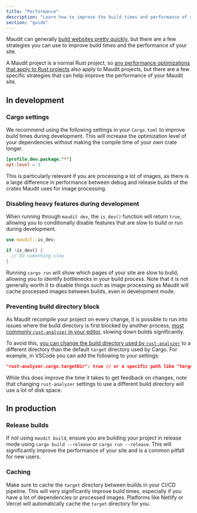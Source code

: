 ```yaml
---
title: "Performance"
description: "Learn how to improve the build times and performance of your Maudit site."
section: "guide"
---
```


Maudit can generally [build websites pretty quickly](https://github.com/bruits/maudit/tree/main/benchmarks), but there are a few strategies you can use to improve build times and the performance of your site.

A Maudit project is a normal Rust project, so [any performance optimizations that apply to Rust projects](https://nnethercote.github.io/perf-book/build-configuration.html#minimizing-compile-times) also apply to Maudit projects, but there are a few specific strategies that can help improve the performance of your Maudit site.

## In development

### Cargo settings

We recommend using the following settings in your `Cargo.toml` to improve build times during development. This will increase the optimization level of your dependencies without making the compile time of your own crate longer.

```toml
[profile.dev.package."*"]
opt-level = 3
```

This is particularly relevant if you are processing a lot of images, as there is a large difference in performance between debug and release builds of the crates Maudit uses for image processing.

### Disabling heavy features during development

When running through `maudit dev`, the `is_dev()` function will return `true`, allowing you to conditionally disable features that are slow to build or run during development.

```rs
use maudit::is_dev;

if !is_dev() {
  // Do something slow
}
```

Running `cargo run` will show which pages of your site are slow to build, allowing you to identify bottlenecks in your build process. Note that it is not generally worth it to disable things such as image processing as Maudit will cache processed images between builds, even in development mode.

### Preventing build directory block

As Maudit recompile your project on every change, it is possible to run into issues where the build directory is first blocked by another process, [most commonly `rust-analyzer` in your editor](https://github.com/rust-lang/rust-analyzer/issues/4616), slowing down builds significantly.

To avoid this, [you can change the build directory used by `rust-analyzer`](https://rust-analyzer.github.io/book/configuration#cargo.targetDir) to a different directory than the default `target` directory used by Cargo. For example, in VSCode you can add the following to your settings:

```json
"rust-analyzer.cargo.targetDir": true // or a specific path like "target-ra"
```

While this does improve the time it takes to get feedback on changes, note that changing `rust-analyzer` settings to use a different build directory will use a lot of disk space.

## In production

### Release builds

If not using `maudit build`, ensure you are building your project in release mode using `cargo build --release` or `cargo run --release`. This will significantly improve the performance of your site and is a common pitfall for new users.

### Caching

Make sure to cache the `target` directory between builds in your CI/CD pipeline. This will very significantly improve build times, especially if you have a lot of dependencies or processed images. Platforms like Netlify or Vercel will automatically cache the `target` directory for you.
